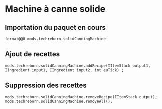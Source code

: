 # Machine à canne solide

## Importation du paquet en cours
`format@@0 mods.techreborn.solidCanningMachine`

## Ajout de recettes
```zenscript
mods.techreborn.solidCanningMachine.addRecipe(IItemStack output1, IIngredient input1, IIngredient input2, int euTick) ;
```

## Suppression des recettes
```zenscript
mods.techreborn.solidCanningMachine.removeRecipe(IItemStack output);
mods.techreborn.solidCanningMachine.removeAll();
```
